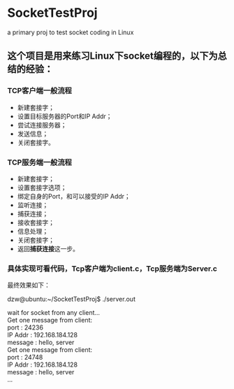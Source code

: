 # SocketTestProj
a primary proj to test socket coding in Linux

## 这个项目是用来练习Linux下socket编程的，以下为总结的经验：

### TCP客户端一般流程
- 新建套接字；
- 设置目标服务器的Port和IP Addr；
- 尝试连接服务器；
- 发送信息；
- 关闭套接字。

### TCP服务端一般流程
- 新建套接字；
- 设置套接字选项；
- 绑定自身的Port，和可以接受的IP Addr；
- 监听连接；
- 捕获连接；
- 接收套接字；
- 信息处理；
- 关闭套接字；
- 返回**捕获连接**这一步。

### 具体实现可看代码，Tcp客户端为client.c，Tcp服务端为Server.c

最终效果如下：

dzw@ubuntu:~/SocketTestProj$ ./server.out  

wait for socket from any client...  
Get one message from client:  
port    : 24236  
IP Addr : 192.168.184.128  
message : hello, server  
Get one message from client:  
port    : 24748  
IP Addr : 192.168.184.128  
message : hello, server  
...  
